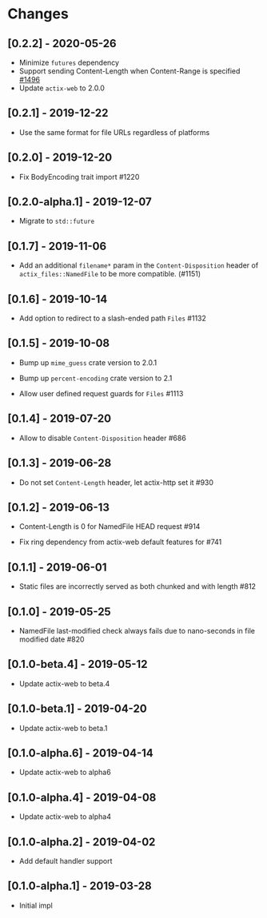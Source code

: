 # Changes

## [0.2.2] - 2020-05-26

* Minimize `futures` dependency
* Support sending Content-Length when Content-Range is specified [#1496]
* Update `actix-web` to 2.0.0

[#1496]: https://github.com/actix/actix-web/issues/1496

## [0.2.1] - 2019-12-22

* Use the same format for file URLs regardless of platforms

## [0.2.0] - 2019-12-20

* Fix BodyEncoding trait import #1220

## [0.2.0-alpha.1] - 2019-12-07

* Migrate to `std::future`

## [0.1.7] - 2019-11-06

* Add an additional `filename*` param in the `Content-Disposition` header of `actix_files::NamedFile` to be more compatible. (#1151)

## [0.1.6] - 2019-10-14

* Add option to redirect to a slash-ended path `Files` #1132

## [0.1.5] - 2019-10-08

* Bump up `mime_guess` crate version to 2.0.1

* Bump up `percent-encoding` crate version to 2.1

* Allow user defined request guards for `Files` #1113

## [0.1.4] - 2019-07-20

* Allow to disable `Content-Disposition` header #686

## [0.1.3] - 2019-06-28

* Do not set `Content-Length` header, let actix-http set it #930

## [0.1.2] - 2019-06-13

* Content-Length is 0 for NamedFile HEAD request #914

* Fix ring dependency from actix-web default features for #741

## [0.1.1] - 2019-06-01

* Static files are incorrectly served as both chunked and with length #812

## [0.1.0] - 2019-05-25

* NamedFile last-modified check always fails due to nano-seconds
  in file modified date #820

## [0.1.0-beta.4] - 2019-05-12

* Update actix-web to beta.4

## [0.1.0-beta.1] - 2019-04-20

* Update actix-web to beta.1

## [0.1.0-alpha.6] - 2019-04-14

* Update actix-web to alpha6

## [0.1.0-alpha.4] - 2019-04-08

* Update actix-web to alpha4

## [0.1.0-alpha.2] - 2019-04-02

* Add default handler support

## [0.1.0-alpha.1] - 2019-03-28

* Initial impl
